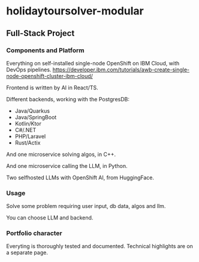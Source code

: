 # holidaytoursolver-modular

## Full-Stack Project

### Components and Platform

Everything on self-installed single-node OpenShift on IBM Cloud, with DevOps pipelines.
https://developer.ibm.com/tutorials/awb-create-single-node-openshift-cluster-ibm-cloud/

Frontend is written by AI in React/TS.

Different backends, working with the PostgresDB:

* Java/Quarkus
* Java/SpringBoot
* Kotlin/Ktor
* C#/.NET
* PHP/Laravel
* Rust/Actix

And one microservice solving algos, in C++.

And one microservice calling the LLM, in Python.

Two selfhosted LLMs with OpenShift AI, from HuggingFace.

### Usage

Solve some problem requiring user input, db data, algos and llm.

You can choose LLM and backend.

### Portfolio character

Everyting is thoroughly tested and documented. Technical highlights are on a separate page.
